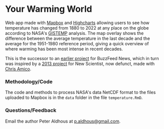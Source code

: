 # Your Warming World

Web app made with [Mapbox](https://www.mapbox.com/) and [Highcharts](https://www.highcharts.com/) allowing users to see how temperature has changed from 1880 to 2022 at any place on the globe according to NASA's [GISTEMP](https://data.giss.nasa.gov/gistemp/) analysis. The map overlay shows the difference between the average temperature in the last decade and the average for the 1951-1980 reference period, giving a quick overview of where warming has been most intense in recent decades.

This is the successor to an [earlier project](https://data.buzzfeed.com/projects/climate-files/temperature.html) for BuzzFeed News, which in turn was inspired by a [2013 project](https://source.opennews.org/articles/how-we-made-your-warming-world/) for New Scientist, now defunct, made with [Chris Amico](https://github.com/eyeseast).

### Methodology/Code
The code and methods to process NASA's data NetCDF format to the files uploaded to Mapbox is in the `data` folder in the file `temperature.RmD`.

### Questions/Feedback
Email the author Peter Aldhous at p.aldhous@gmail.com.

